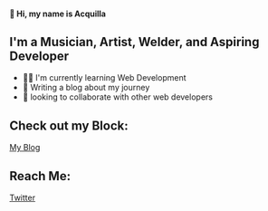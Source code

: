 #### 👋 Hi, my name is Acquilla

## I'm a Musician, Artist, Welder, and Aspiring Developer

- 👨‍🏭 I'm currently learning Web Development
- 📝 Writing a blog about my journey
- 🤝 looking to collaborate with other web developers

## Check out my Block:

[My Blog](https://acquilla.blog/)

## Reach Me:

[Twitter](https://twitter.com/acquilla_c)
